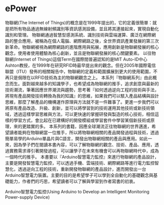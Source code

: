 ePower
======
物聯網(The Internet of Things)的概念是在1999年提出的，它的定義很簡單：就是把所有物品通過無線射頻識別等資訊感測設備，並且將其連接起來，實現自動化識別和管理。
物聯網通過智慧型感測系統、識別技術與雲端運算、廣泛在網際網路的整合應用，被稱為在個人電腦、網際網路之後，全世界資訊產業發展的第三次新革命。物聯網被視為網際網路的進階應用與拓展，應用創新是物聯網發展的核心觀念，使用者使用體驗為核心創新，並且是物聯網發展的核心關鍵要素。
以往物聯網(Internet of Things)這個Term在國際間普遍認知的是MIT Auto-ID中心Ashton教授，在1999年在研究RFID時最早提出來的觀念。但在2005年國際電信聯盟（ITU）發佈的相關報告中，物聯網的定義和範圍擴展到更大的使用範圍，不再只是侷限在以RFID技術為主的物聯網觀念之上。
本系列『物聯網系列』由此概念而生。面對越來越多的知識學子，也希望成為物聯網的推手，追求創意與最新的技術潮流，筆著因應世界潮流與趨勢，思考著『如何透過逆向工程的技術與手法，將現有產品開發技術轉換為我的知識』的思維，如果我們可以駭入產品結構與設計思維，那麼了解產品的機構運作原理與方法就不是一件難事了。更進一步我們可以將原有產品改造、升級、創新，並可以將學習到的技術運用其他技術或新技術領域，透過這樣學習思維與方法，可以更快速的掌握研發與製造的核心技術，相信這樣的學習方式，會比起在已建構好的開發模組或學習套件中學習某個新技術或原理，來的更踏實的多。
本系列的書籍，因應全球潮流正往物聯網的世界邁進，希望讀者能夠在物聯網當一位推手，所以將物聯網相關的產品開發過程與技術，透過簡單易學的Arduino單晶片與C語言，開發出物聯網相關的產品與應用。如此一來，因為學子們在閱讀本書內容，可以了解物聯網的觀念、技術、產品、應用，透過實務需求導引著開發過程，可以讓學子在未來有機會可以再物聯網時代中，成為一個時代的推手。
本書要以『Arduino智慧電力監控』來進行物聯網的產品設計，主要是開發智慧電力監控，可以透過手機、雲端技術、網際網路等進行電力監控智慧化，透過逆向工程的技術，重新開發物聯網的產品設計，進而開發出一台Arduino智慧電力裝置。主要的目的是希望學子可以學到全自動化的基礎觀念與基礎能力，作者們的巧思，希望讀者可以了解與學習到作者寫書的初衷。

Arduino智慧電力監控(Using Arduino to Develop an Intelligent Monitoring Power-supply Device)
